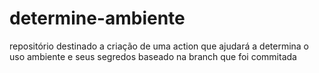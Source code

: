 # determine-ambiente
repositório destinado a criação de uma action que ajudará a determina o uso ambiente e seus segredos baseado na branch que foi commitada
